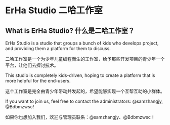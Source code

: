 # ErHa Studio 二哈工作室

## What is ErHa Studio? 什么是二哈工作室？

ErHa Studio is a studio that groups a bunch of kids who develops project, and providing them a platform for them to discuss.

二哈工作室是一个为少年儿童编程而生的工作室，给予那些开发项目的青少年一个平台，让他们去探讨技术。

This studio is completely kids-driven, hoping to create a platform that is more helpful for the end-users.

这个工作室是完全由青少年带动并发起的，希望能够实现一个互帮互助的小群体。

If you want to join us, feel free to contact the administrators: @samzhangjy, @Bdbmzwsc!

如果你也想加入我们，欢迎与管理员联系：@samzhangjy、@Bdbmzwsc！
